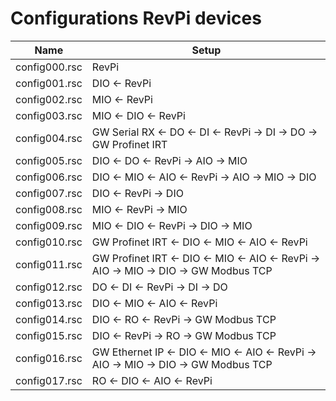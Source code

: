 # Configurations RevPi devices

| Name          | Setup                                                                                 |
| ---           | ---                                                                                   |
| config000.rsc | RevPi                                                                                 |
| config001.rsc | DIO <- RevPi                                                                          |
| config002.rsc | MIO <- RevPi                                                                          |
| config003.rsc | MIO <- DIO <- RevPi                                                                   |
| config004.rsc | GW Serial RX <- DO <- DI <- RevPi -> DI -> DO -> GW Profinet IRT                      |
| config005.rsc | DIO <- DO <- RevPi -> AIO -> MIO                                                      |
| config006.rsc | DIO <- MIO <- AIO <- RevPi -> AIO -> MIO -> DIO                                       |
| config007.rsc | DIO <- RevPi -> DIO                                                                   |
| config008.rsc | MIO <- RevPi -> MIO                                                                   |
| config009.rsc | MIO <- DIO <- RevPi -> DIO -> MIO                                                     |
| config010.rsc | GW Profinet IRT <- DIO <- MIO <- AIO <- RevPi                                         |
| config011.rsc | GW Profinet IRT <- DIO <- MIO <- AIO <- RevPi -> AIO -> MIO -> DIO -> GW Modbus TCP   |
| config012.rsc | DO <- DI <- RevPi -> DI -> DO                                                         |
| config013.rsc | DIO <- MIO <- AIO <- RevPi                                                            |
| config014.rsc | DIO <- RO <- RevPi -> GW Modbus TCP                                                   |
| config015.rsc | DIO <- RevPi -> RO -> GW Modbus TCP                                                   |
| config016.rsc | GW Ethernet IP <- DIO <- MIO <- AIO <- RevPi -> AIO -> MIO -> DIO -> GW Modbus TCP    |
| config017.rsc | RO <- DIO <- AIO <- RevPi                                                             |
